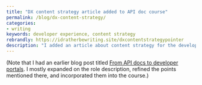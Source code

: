 ```yaml
---
title: "DX content strategy article added to API doc course"
permalink: /blog/dx-content-strategy/
categories:
- writing
keywords: developer experience, content strategy
rebrandly: https://idratherbewriting.site/dxcontentstrategypointer
description: "I added an article about content strategy for the developer experience to my API doc course. As the content grows on a developer portal, there's an increasing need for some technical writers to expand their documentation roles from individual contributors creating and publishing new content to dedicated content strategists instead. These dedicated content strategists manage the processes, standards, tools, governance, and workflows for the content that is primarily authored by contributing teams. You can read the article here: <a href='/learnapidoc/docapis_dx_content_strategy.html'>DX content strategy with developer portals</a>."
---
```


(Note that I had an earlier blog post titled [From API docs to developer portals](/blog/from-api-docs-to-developer-portals/). I mostly expanded on the role description, refined the points mentioned there, and incorporated them into the course.)
